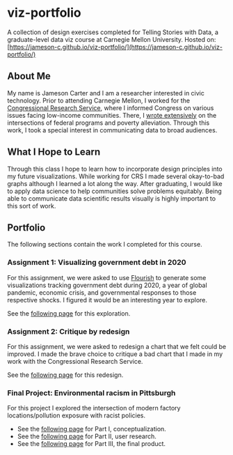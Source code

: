 # viz-portfolio
A collection of design exercises completed for Telling Stories with Data, a graduate-level data viz course at Carnegie Mellon University.
Hosted on: [https://jameson-c.github.io/viz-portfolio/](https://jameson-c.github.io/viz-portfolio/) 

## About Me
My name is Jameson Carter and I am a researcher interested in civic technology. Prior to attending Carnegie Mellon, I worked for the [Congressional Research Service](https://en.wikipedia.org/wiki/Congressional_Research_Service), where I informed Congress on various issues facing low-income communities. There, I [wrote extensively](https://crsreports.congress.gov/search/#/?termsToSearch=Jameson%20Carter&orderBy=Relevance) on the intersections of federal programs and poverty alleviation. Through this work, I took a special interest in communicating data to broad audiences.

## What I Hope to Learn
Through this class I hope to learn how to incorporate design principles into my future visualizations. While working for CRS I made several okay-to-bad graphs although I learned a lot along the way. After graduating, I would like to apply data science to help communities solve problems equitably. Being able to communicate data scientific results visually is highly important to this sort of work.

## Portfolio
The following sections contain the work I completed for this course. 
### Assignment 1: Visualizing government debt in 2020
For this assignment, we were asked to use [Flourish](https://flourish.studio/) to generate some visualizations tracking government debt during 2020, a year of global pandemic, economic crisis, and governmental responses to those respective shocks. I figured it would be an interesting year to explore.

See the [following page](https://jameson-c.github.io/viz-portfolio/Assignments/assignment_1.html) for this exploration.

### Assignment 2: Critique by redesign
For this assignment, we were asked to redesign a chart that we felt could be improved. I made the brave choice to critique a bad chart that I made in my work with the Congressional Research Service.

See the [following page](https://jameson-c.github.io/viz-portfolio/Assignments/assignment_3_4.html) for this redesign.

### Final Project: Environmental racism in Pittsburgh
For this project I explored the intersection of modern factory locations/pollution exposure with racist policies.

* See the [following page](https://jameson-c.github.io/viz-portfolio/Final_Project/Final_Part_I.html) for Part I, conceptualization.
* See the [following page](https://jameson-c.github.io/viz-portfolio/Final_Project/Final_Part_II.html) for Part II, user research.
* See the [following page](https://jameson-c.github.io/viz-portfolio/Final_Project/Final_Part_III.html) for Part III, the final product.

